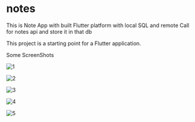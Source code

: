 # notes

This is Note App with built Flutter platform with local SQL and remote Call for notes api and store it in that db 



This project is a starting point for a Flutter application.

Some ScreenShots

![1](https://user-images.githubusercontent.com/94874606/193434784-b0a11579-331f-4777-a206-1e72d2c62737.jpg)

![2](https://user-images.githubusercontent.com/94874606/193434785-3c8a68bd-e3ae-4ecf-b142-de157ae4ce9b.jpg)

![3](https://user-images.githubusercontent.com/94874606/193434787-d67f60d8-94a3-468b-9b0a-6a29ec54abf5.jpg)

![4](https://user-images.githubusercontent.com/94874606/193434789-85c4d4e6-86e6-4bf8-becd-e81fbc5996df.jpg)

![5](https://user-images.githubusercontent.com/94874606/193434790-31ab5bee-3740-4c02-9d14-b9870c5037d1.jpg)

